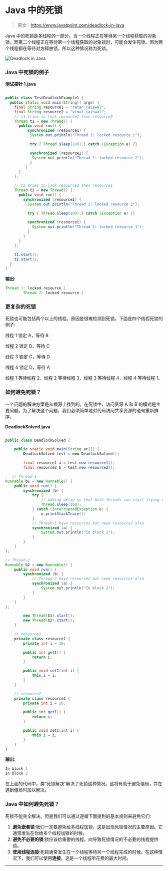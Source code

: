 # Java 中的死锁

> 原文：<https://www.javatpoint.com/deadlock-in-java>

Java 中的死锁是多线程的一部分。当一个线程正在等待另一个线程获取的对象锁，而第二个线程正在等待第一个线程获取的对象锁时，可能会发生死锁。因为两个线程都在等待对方释放锁，所以这种情况称为死锁。

![Deadlock in Java](../img/e8903bdad6c389f780cd2a2126fa9654.png)

### Java 中死锁的例子

**测试探针 1.java**

```java

public class TestDeadlockExample1 {
  public static void main(String[] args) {
    final String resource1 = "ratan jaiswal";
    final String resource2 = "vimal jaiswal";
    // t1 tries to lock resource1 then resource2
    Thread t1 = new Thread() {
      public void run() {
          synchronized (resource1) {
           System.out.println("Thread 1: locked resource 1");

           try { Thread.sleep(100);} catch (Exception e) {}

           synchronized (resource2) {
            System.out.println("Thread 1: locked resource 2");
           }
         }
      }
    };

    // t2 tries to lock resource2 then resource1
    Thread t2 = new Thread() {
      public void run() {
        synchronized (resource2) {
          System.out.println("Thread 2: locked resource 2");

          try { Thread.sleep(100);} catch (Exception e) {}

          synchronized (resource1) {
            System.out.println("Thread 2: locked resource 1");
          }
        }
      }
    };

    t1.start();
    t2.start();
  }
}     

```

**输出:**

```java
Thread 1: locked resource 1
        Thread 2: locked resource 2

```

### 更复杂的死锁

死锁也可能包括两个以上的线程。原因是很难检测到死锁。下面是四个线程死锁的例子:

线程 1 锁定 A，等待 B

线程 2 锁定 B，等待 C

线程 3 锁定 C，等待 D

线程 4 锁定 D，等待 A

线程 1 等待线程 2，线程 2 等待线程 3，线程 3 等待线程 4，线程 4 等待线程 1。

### 如何避免死锁？

一个问题的解决方案是从根源上找到的。在死锁中，访问资源 A 和 B 的模式是主要问题。为了解决这个问题，我们必须简单地对代码访问共享资源的语句重新排序。

**DeadlockSolved.java**

```java

public class DeadlockSolved {

    public static void main(String ar[]) {
        DeadlockSolved test = new DeadlockSolved();

        final resource1 a = test.new resource1();
        final resource2 b = test.new resource2();

   // Thread-1
Runnable b1 = new Runnable() {
    public void run() {
        synchronized (b) {
            try {
                /* Adding delay so that both threads can start trying to lock resources */
                Thread.sleep(100);
            } catch (InterruptedException e) {
                e.printStackTrace();
            }
            // Thread-1 have resource1 but need resource2 also
            synchronized (a) {
                System.out.println("In block 1");
            }
        }
    }
};

// Thread-2
Runnable b2 = new Runnable() {
    public void run() {
        synchronized (b) {
            // Thread-2 have resource2 but need resource1 also
            synchronized (a) {
                System.out.println("In block 2");
            }
        }
    }
};

        new Thread(b1).start();
        new Thread(b2).start();
    }

    // resource1
    private class resource1 {
        private int i = 10;

        public int getI() {
            return i;
        }

        public void setI(int i) {
            this.i = i;
        }
    }

    // resource2
    private class resource2 {
        private int i = 20;

        public int getI() {
            return i;
        }

        public void setI(int i) {
            this.i = i;
        }
    }
}

```

**输出:**

```java
In block 1
In block 2

```

在上面的代码中，类“死锁解决”解决了死锁这种情况。这将有助于避免僵局，并在遇到僵局时加以解决。

### Java 中如何避免死锁？

死锁不能完全解决。但是我们可以通过遵循下面提到的基本规则来避免它们:

1.  **避免嵌套锁**:我们一定要避免给多线程加锁，这是出现死锁情况的主要原因。它通常发生在你给多个线程加锁的时候。
2.  **避免不必要的锁**:锁应该给重要的线程。向导致死锁情况的不必要的线程提供锁。
3.  **使用线程连接**:死锁通常发生在一个线程等待另一个线程完成的时候。在这种情况下，我们可以使用**连接**，这是一个线程所花费的最大时间。

* * *